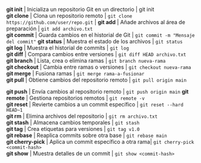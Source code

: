 
**git init**    | Inicializa un repositorio Git en un directorio | git init                       
**git clone**   | Clona un repositorio remoto   | `git clone https://github.com/user/repo.git` |
**git add**    | Añade archivos al área de preparación  | `git add archivo.txt`          
**git commit** | Guarda cambios en el historial de Git | `git commit -m "Mensaje del commit"`
**git status**   | Muestra el estado de los archivos               | `git status`                 
**git log**   | Muestra el historial de commits | `git log`               
**git diff**    | Compara cambios entre versiones   | `git diff HEAD archivo.txt`   
**git branch**  | Lista, crea o elimina ramas   | `git branch nueva-rama`       
**git checkout** | Cambia entre ramas o versiones      | `git checkout nueva-rama`    
**git merge**   | Fusiona ramas       | `git merge rama-a-fusionar`    
**git pull**  | Obtiene cambios del repositorio remoto         | `git pull origin main`

**git push**     | Envía cambios al repositorio remoto | `git push origin main`
**git remote**  | Gestiona repositorios remotos                   | `git remote -v`          
**git reset**    | Revierte cambios a un commit específico        | `git reset --hard HEAD~1`     
**git rm**      | Elimina archivos del repositorio               | `git rm archivo.txt`         
**git stash**    | Almacena cambios temporales                     | `git stash`                  
**git tag**     | Crea etiquetas para versiones                   | `git tag v1.0`            
**git rebase**   | Reaplica commits sobre otra base               | `git rebase main`            
**git cherry-pick** | Aplica un commit específico a otra rama| `git cherry-pick <commit-hash>`    
**git show**   | Muestra detalles de un commit                   | `git show <commit-hash>`       

